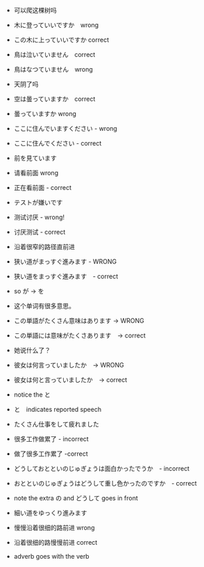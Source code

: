 - 可以爬这棵树吗
- 木に登っていいですか　wrong
- この木に上っていいですか correct

- 鳥は泣いていません　correct
- 鳥はなつていません　wrong

- 天阴了吗
- 空は曇っていますか　correct
- 曇っていますか wrong

- ここに住んでいますください - wrong
- ここに住んでください - correct

- 前を見ています
- 请看前面 wrong
- 正在看前面 - correct

- テストが嫌いです
- 测试讨厌 - wrong!
- 讨厌测试 - correct

- 沿着很窄的路径直前进
- 狭い道がまっすぐ進みます - WRONG
- 狭い道をまっすぐ進みます　- correct
- so が -> を

- 这个单词有很多意思。
- この単語がたくさん意味はあります → WRONG
- この単語には意味がたくさあります　→ correct

- 她说什么了？
- 彼女は何言っていましたか　→ WRONG
- 彼女は何と言っていましたか　→ correct
- notice the と
- と　indicates reported speech

- たくさん仕事をして疲れました
- 很多工作做累了 - incorrect
- 做了很多工作累了 -correct

- どうしておとといのじゅぎょうは面白かったでうか　- incorrect
- おとといのじゅぎょうはどうして重し色かったのですか　- correct
- note the extra の and どうして goes in front

- 細い道をゆっくり進みます
- 慢慢沿着很细的路前进 wrong
- 沿着很细的路慢慢前进 correct
- adverb goes with the verb